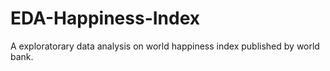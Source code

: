 # EDA-Happiness-Index
A exploratorary data analysis on world happiness index published by world bank.
